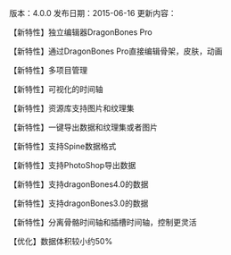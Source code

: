 版本：4.0.0
发布日期：2015-06-16
更新内容：

【新特性】独立编辑器DragonBones Pro

【新特性】通过DragonBones Pro直接编辑骨架，皮肤，动画

【新特性】多项目管理

【新特性】可视化的时间轴

【新特性】资源库支持图片和纹理集

【新特性】一键导出数据和纹理集或者图片

【新特性】支持Spine数据格式

【新特性】支持PhotoShop导出数据

【新特性】支持dragonBones4.0的数据

【新特性】支持dragonBones3.0的数据

【新特性】分离骨骼时间轴和插槽时间轴，控制更灵活

【优化】数据体积较小约50% 
